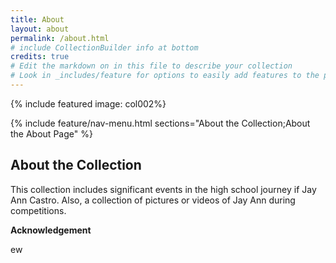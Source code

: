 ```yaml
---
title: About
layout: about
permalink: /about.html
# include CollectionBuilder info at bottom
credits: true
# Edit the markdown on in this file to describe your collection
# Look in _includes/feature for options to easily add features to the page
---
```


{% include featured image: col002%}

{% include feature/nav-menu.html sections="About the Collection;About the About Page" %}

## About the Collection

This collection includes significant events in the high school journey if Jay Ann Castro. Also, a collection of pictures or videos of Jay Ann during competitions.


**Acknowledgement**

ew



